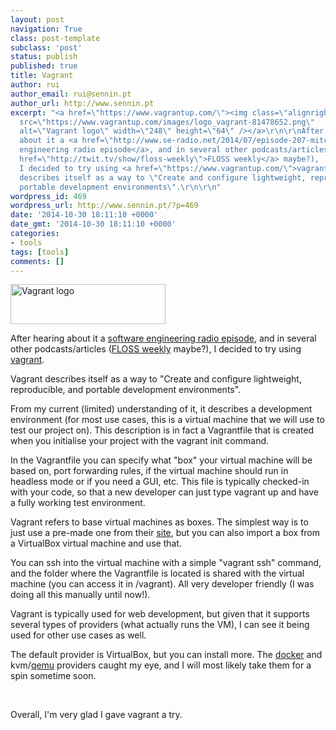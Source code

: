 ```yaml
---
layout: post
navigation: True
class: post-template
subclass: 'post'
status: publish
published: true
title: Vagrant
author: rui
author_email: rui@sennin.pt
author_url: http://www.sennin.pt
excerpt: "<a href=\"https://www.vagrantup.com/\"><img class=\"alignright\"
  src=\"https://www.vagrantup.com/images/logo_vagrant-81478652.png\"
  alt=\"Vagrant logo\" width=\"248\" height=\"64\" /></a>\r\n\r\nAfter hearing
  about it a <a href=\"http://www.se-radio.net/2014/07/episode-207-mitchell-hashimoto-on-the-vagrant-project/\">software
  engineering radio episode</a>, and in several other podcasts/articles (<a
  href=\"http://twit.tv/show/floss-weekly\">FLOSS weekly</a> maybe?),
  I decided to try using <a href=\"https://www.vagrantup.com/\">vagrant</a>.\r\n\r\nVagrant
  describes itself as a way to \"Create and configure lightweight, reproducible, and
  portable development environments\".\r\n\r\n"
wordpress_id: 469
wordpress_url: http://www.sennin.pt/?p=469
date: '2014-10-30 18:11:10 +0000'
date_gmt: '2014-10-30 18:11:10 +0000'
categories:
- tools
tags: [tools]
comments: []
---
```

<p><a href="https://www.vagrantup.com/"><img class="alignright" src="{{ site.baseurl }}/assets/2014/vagrant.png" alt="Vagrant logo" width="248" height="64" /></a></p>
<p>After hearing about it a <a href="http://www.se-radio.net/2014/07/episode-207-mitchell-hashimoto-on-the-vagrant-project/">software engineering radio episode</a>, and in several other podcasts/articles (<a href="http://twit.tv/show/floss-weekly">FLOSS weekly</a> maybe?), I decided to try using <a href="https://www.vagrantup.com/">vagrant</a>.</p>
<p>Vagrant describes itself as a way to "Create and configure lightweight, reproducible, and portable development environments".</p>
<p><a id="more"></a><a id="more-469"></a>From my current (limited) understanding of it, it describes a development environment (for most use cases, this is a virtual machine that we will use to test our project on). This description is in fact&nbsp;a Vagrantfile that is created when you initialise your project with the vagrant init command.</p>
<p>In the Vagrantfile you can specify what "box"&nbsp;your virtual machine will be based on, port forwarding rules, if the virtual machine should run in headless mode or if you need a GUI, etc. This file is typically checked-in with your code, so that a new developer can just type vagrant up and have a fully working test environment.</p>
<p>Vagrant refers to base virtual machines as boxes. The simplest way is to just use a pre-made one from their <a href="http://vagrantcloud.com">site</a>, but you can also import a box from a VirtualBox virtual machine and use that.</p>
<p>You can ssh into the virtual machine with a simple "vagrant ssh" command, and the folder where the Vagrantfile is located is shared with the virtual machine (you can access it in /vagrant). All very developer friendly (I was doing all this manually until now!).</p>
<p>Vagrant is typically used for web development, but given that it supports several types of providers (what actually runs the VM), I can see it being used for other use cases as well.</p>
<p>The default provider is VirtualBox, but you can install more. The <a href="https://www.docker.com/">docker</a> and kvm/<a href="www.qemu.org">qemu</a> providers caught my eye, and I will most likely take them for a spin sometime soon.</p>
<p>&nbsp;</p>
<p>Overall, I'm very glad I gave vagrant a try.</p>
